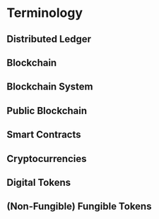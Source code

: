 # Terminology

## Distributed Ledger

## Blockchain

## Blockchain System

## Public Blockchain

## Smart Contracts

## Cryptocurrencies

## Digital Tokens

## (Non-Fungible) Fungible Tokens
